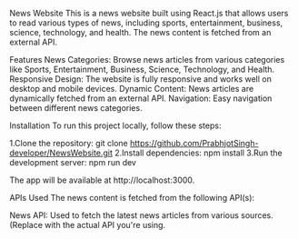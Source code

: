 News Website
This is a news website built using React.js that allows users to read various types of news, including sports, entertainment, business, science, technology, and health. The news content is fetched from an external API.

Features
News Categories: Browse news articles from various categories like Sports, Entertainment, Business, Science, Technology, and Health.
Responsive Design: The website is fully responsive and works well on desktop and mobile devices.
Dynamic Content: News articles are dynamically fetched from an external API.
Navigation: Easy navigation between different news categories.

Installation
To run this project locally, follow these steps:

1.Clone the repository:
   git clone https://github.com/PrabhjotSingh-developer/NewsWebsite.git
2.Install dependencies:
   npm install
3.Run the development server:
   npm run dev

 The app will be available at http://localhost:3000.

APIs Used
The news content is fetched from the following API(s):

News API: Used to fetch the latest news articles from various sources. (Replace with the actual API you're using.

